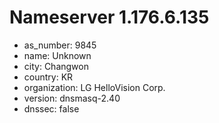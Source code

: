 # Nameserver 1.176.6.135

* as_number: 9845
* name: Unknown
* city: Changwon
* country: KR
* organization: LG HelloVision Corp.
* version: dnsmasq-2.40
* dnssec: false
